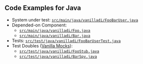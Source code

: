 Code Examples for Java
--------------------

* System under test: [`src/main/java/vanilladi/FooBarUser.java`](./example/src/main/java/vanilladi/FooBarUser.java)
* Depended-on Component:
    * [`src/main/java/vanilladi/Foo.java`](./example/src/main/java/vanilladi/Foo.java)
    * [`src/main/java/vanilladi/Bar.java`](./example/src/main/java/vanilladi/Bar.java)
* Tests: [`src/test/java/vanilladi/FooBarUserTest.java`](./example/src/test/java/vanilladi/FooBarUserTest.java)
* Test Doubles ([Vanilla Mocks](https://github.com/vanilla-manifesto/vanilla-mock-manifesto)):
    * [`src/test/java/vanilladi/FooStub.java`](./example/src/test/java/vanilladi/FooStub.java)
    * [`src/test/java/vanilladi/BarSpy.java`](./example/src/test/java/vanilladi/BarSpy.java)
